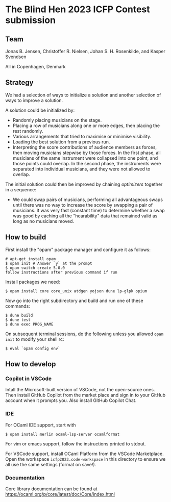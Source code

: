 The Blind Hen 2023 ICFP Contest submission
==========================================

Team
----

Jonas B. Jensen,
Christoffer R. Nielsen,
Johan S. H. Rosenkilde, and
Kasper Svendsen

All in Copenhagen, Denmark

Strategy
--------

We had a selection of ways to initialize a solution and another selection of
ways to improve a solution.

A solution could be initialized by:
* Randomly placing musicians on the stage.
* Placing a row of musicians along one or more edges, then placing the rest
  randomly.
* Various arrangements that tried to maximise or minimise visibility.
* Loading the best solution from a previous run.
* Interpreting the score contributions of audience members as forces, then
  moving musicians stepwise by those forces. In the first phase, all musicians
  of the same instrument were collapsed into one point, and those points could
  overlap. In the second phase, the instruments were separated into individual
  musicians, and they were not allowed to overlap.

The initial solution could then be improved by chaining _optimizers_ together in
a sequence:
* We could swap pairs of musicians, performing all advantageous swaps until
  there was no way to increase the score by swapping a pair of musicians.
  It was very fast (constant time) to determine whether a swap was good by
  caching all the "hearability" data that remained valid as long as no
  musicians moved.

How to build
------------

First install the "opam" package manager and configure it as follows:

    # apt-get install opam
    $ opam init # Answer `y` at the prompt
    $ opam switch create 5.0.0
    follow instructions after previous command if run

Install packages we need:

    $ opam install core core_unix atdgen yojson dune lp-glpk opium

Now go into the right subdirectory and build and run one of these commands:

    $ dune build
    $ dune test
    $ dune exec PROG_NAME

On subsequent terminal sessions, do the following unless you allowed `opam init`
to modify your shell rc:

    $ eval `opam config env`

How to develop
--------------

### Copilot in VSCode

Intall the Microsoft-built version of VSCode, not the open-source ones. Then
install GitHub Copilot from the market place and sign in to your GitHub account
when it prompts you. Also install GitHub Copilot Chat.

### IDE

For OCaml IDE support, start with

    $ opam install merlin ocaml-lsp-server ocamlformat

For vim or emacs support, follow the instructions printed to stdout.

For VSCode support, install OCaml Platform from the VSCode Marketplace. Open the
workspace `icfp2023.code-workspace` in this directory to ensure we all use the
same settings (format on save!).

### Documentation

Core library documentation can be found at
https://ocaml.org/p/core/latest/doc/Core/index.html
